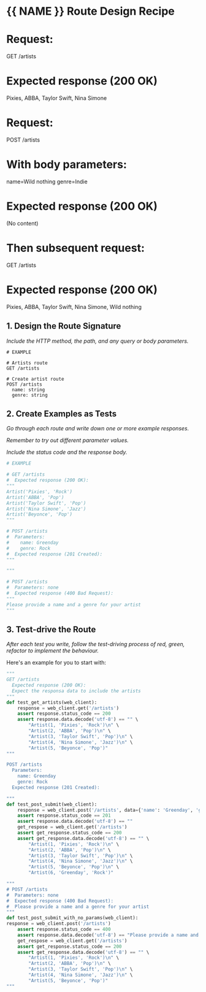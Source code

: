 
# {{ NAME }} Route Design Recipe

# Request:
GET /artists

# Expected response (200 OK)
Pixies, ABBA, Taylor Swift, Nina Simone


# Request:
POST /artists

# With body parameters:
name=Wild nothing
genre=Indie

# Expected response (200 OK)
(No content)

# Then subsequent request:
GET /artists

# Expected response (200 OK)
Pixies, ABBA, Taylor Swift, Nina Simone, Wild nothing


## 1. Design the Route Signature

_Include the HTTP method, the path, and any query or body parameters._

```
# EXAMPLE

# Artists route
GET /artists

# Create artist route
POST /artists
  name: string
  genre: string
```

## 2. Create Examples as Tests

_Go through each route and write down one or more example responses._

_Remember to try out different parameter values._

_Include the status code and the response body._

```python
# EXAMPLE

# GET /artists
#  Expected response (200 OK):
"""
Artist('Pixies', 'Rock')
Artist('ABBA', 'Pop')
Artist('Taylor Swift', 'Pop') 
Artist('Nina Simone', 'Jazz')
Artist('Beyonce', 'Pop')
"""

# POST /artists
#  Parameters:
#    name: Greenday
#    genre: Rock
#  Expected response (201 Created):
"""

"""

# POST /artists
#  Parameters: none
#  Expected response (400 Bad Request):
"""
Please provide a name and a genre for your artist
"""
```

## 3. Test-drive the Route

_After each test you write, follow the test-driving process of red, green, refactor to implement the behaviour._

Here's an example for you to start with:

```python
"""
GET /artists
  Expected response (200 OK):
  Expect the responsa data to include the artists
"""
def test_get_artists(web_client):
    response = web_client.get('/artists')
    assert response.status_code == 200
    assert response.data.decode('utf-8') == "" \
        "Artist(1, 'Pixies', 'Rock')\n" \
        "Artist(2, 'ABBA', 'Pop')\n" \
        "Artist(3, 'Taylor Swift', 'Pop')\n" \
        "Artist(4, 'Nina Simone', 'Jazz')\n" \
        "Artist(5, 'Beyonce', 'Pop')"
"""

POST /artists
  Parameters:
    name: Greenday
    genre: Rock
  Expected response (201 Created):

"""
def test_post_submit(web_client):
    response = web_client.post('/artists', data={'name': 'Greenday', 'genre': 'Rock'})
    assert response.status_code == 201
    assert response.data.decode('utf-8') == ""
    get_respose = web_client.get('/artists')
    assert get_response.status_code == 200
    assert get_response.data.decode('utf-8') == "" \
        "Artist(1, 'Pixies', 'Rock')\n" \
        "Artist(2, 'ABBA', 'Pop')\n" \
        "Artist(3, 'Taylor Swift', 'Pop')\n" \
        "Artist(4, 'Nina Simone', 'Jazz')\n" \
        "Artist(5, 'Beyonce', 'Pop')\n" \
        "Artist(6, 'Greenday', 'Rock')"

"""
# POST /artists
#  Parameters: none
#  Expected response (400 Bad Request):
#  Please provide a name and a genre for your artist
"""
def test_post_submit_with_no_params(web_client):
response = web_client.post('/artists')
    assert response.status_code == 400
    assert response.data.decode('utf-8') == "Please provide a name and a genre for your artist"
    get_respose = web_client.get('/artists')
    assert get_response.status_code == 200
    assert get_response.data.decode('utf-8') == "" \
        "Artist(1, 'Pixies', 'Rock')\n" \
        "Artist(2, 'ABBA', 'Pop')\n" \
        "Artist(3, 'Taylor Swift', 'Pop')\n" \
        "Artist(4, 'Nina Simone', 'Jazz')\n" \
        "Artist(5, 'Beyonce', 'Pop')"
"""
```

